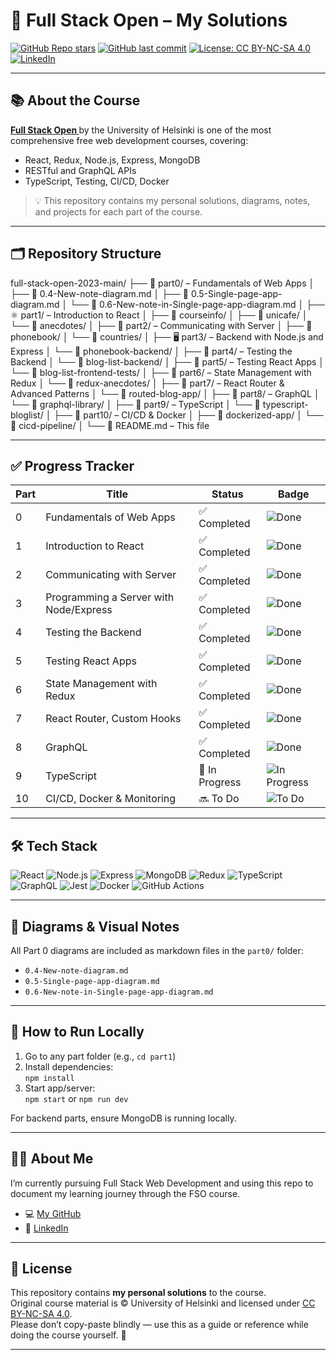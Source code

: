 # 🚀 Full Stack Open – My Solutions

[![GitHub Repo stars](https://img.shields.io/github/stars/YOUR_GITHUB_USERNAME/full-stack-open-2023-main?style=social)](https://github.com/YOUR_GITHUB_USERNAME/full-stack-open-2023-main)
[![GitHub last commit](https://img.shields.io/github/last-commit/YOUR_GITHUB_USERNAME/full-stack-open-2023-main?color=blue)](https://github.com/YOUR_GITHUB_USERNAME/full-stack-open-2023-main)
[![License: CC BY-NC-SA 4.0](https://img.shields.io/badge/License-CC%20BY--NC--SA%204.0-lightgrey.svg)](https://creativecommons.org/licenses/by-nc-sa/4.0/)
[![LinkedIn](https://img.shields.io/badge/Follow%20me-LinkedIn-blue?logo=linkedin)](https://linkedin.com/in/YOUR_LINKEDIN_USERNAME)

---

## 📚 About the Course

**[Full Stack Open ](https://fullstackopen.com/en/)** by the University of Helsinki is one of the most comprehensive free web development courses, covering:

- React, Redux, Node.js, Express, MongoDB
- RESTful and GraphQL APIs
- TypeScript, Testing, CI/CD, Docker

> 💡 This repository contains my personal solutions, diagrams, notes, and projects for each part of the course.

---

## 🗂️ Repository Structure

full-stack-open-2023-main/
├── 📘 part0/ – Fundamentals of Web Apps
│   ├── 📄 0.4-New-note-diagram.md
│   ├── 📄 0.5-Single-page-app-diagram.md
│   └── 📄 0.6-New-note-in-Single-page-app-diagram.md
│
├── ⚛️ part1/ – Introduction to React
│   ├── 📂 courseinfo/
│   ├── 📂 unicafe/
│   └── 📂 anecdotes/
│
├── 🔁 part2/ – Communicating with Server
│   ├── 📂 phonebook/
│   └── 📂 countries/
│
├── 🖥️ part3/ – Backend with Node.js and Express
│   └── 📂 phonebook-backend/
│
├── 🧪 part4/ – Testing the Backend
│   └── 📂 blog-list-backend/
│
├── 🧪 part5/ – Testing React Apps
│   └── 📂 blog-list-frontend-tests/
│
├── 🔄 part6/ – State Management with Redux
│   └── 📂 redux-anecdotes/
│
├── 🧭 part7/ – React Router & Advanced Patterns
│   └── 📂 routed-blog-app/
│
├── 🔮 part8/ – GraphQL
│   └── 📂 graphql-library/
│
├── 📘 part9/ – TypeScript
│   └── 📂 typescript-bloglist/
│
├── 🐳 part10/ – CI/CD & Docker
│   ├── 📂 dockerized-app/
│   └── 📂 cicd-pipeline/
│
└── 📄 README.md – This file



---

## ✅ Progress Tracker

| Part | Title                                     | Status             | Badge |
|------|-------------------------------------------|--------------------|--------|
| 0    | Fundamentals of Web Apps                  | ✅ Completed      | ![Done](https://img.shields.io/badge/-Done-brightgreen) |
| 1    | Introduction to React                     | ✅ Completed      | ![Done](https://img.shields.io/badge/-Done-brightgreen) |
| 2    | Communicating with Server                 | ✅ Completed      | ![Done](https://img.shields.io/badge/-Done-brightgreen) |
| 3    | Programming a Server with Node/Express    | ✅ Completed      | ![Done](https://img.shields.io/badge/-Done-brightgreen) |
| 4    | Testing the Backend                       | ✅ Completed      | ![Done](https://img.shields.io/badge/-Done-brightgreen) |
| 5    | Testing React Apps                        | ✅ Completed      | ![Done](https://img.shields.io/badge/-Done-brightgreen) |
| 6    | State Management with Redux               | ✅ Completed      | ![Done](https://img.shields.io/badge/-Done-brightgreen) |
| 7    | React Router, Custom Hooks                | ✅ Completed      | ![Done](https://img.shields.io/badge/-Done-brightgreen) |
| 8    | GraphQL                                   | ✅ Completed      | ![Done](https://img.shields.io/badge/-Done-brightgreen) |
| 9    | TypeScript                                | 🚧 In Progress    | ![In Progress](https://img.shields.io/badge/-In%20Progress-yellow) |
| 10   | CI/CD, Docker & Monitoring                | 🔜 To Do          | ![To Do](https://img.shields.io/badge/-Pending-lightgrey) |

---

## 🛠️ Tech Stack

![React](https://img.shields.io/badge/-React-61DAFB?logo=react&logoColor=white&style=flat)
![Node.js](https://img.shields.io/badge/-Node.js-339933?logo=node.js&logoColor=white&style=flat)
![Express](https://img.shields.io/badge/-Express-black?logo=express&logoColor=white&style=flat)
![MongoDB](https://img.shields.io/badge/-MongoDB-47A248?logo=mongodb&logoColor=white&style=flat)
![Redux](https://img.shields.io/badge/-Redux-764ABC?logo=redux&logoColor=white&style=flat)
![TypeScript](https://img.shields.io/badge/-TypeScript-3178C6?logo=typescript&logoColor=white&style=flat)
![GraphQL](https://img.shields.io/badge/-GraphQL-E10098?logo=graphql&logoColor=white&style=flat)
![Jest](https://img.shields.io/badge/-Jest-C21325?logo=jest&logoColor=white&style=flat)
![Docker](https://img.shields.io/badge/-Docker-2496ED?logo=docker&logoColor=white&style=flat)
![GitHub Actions](https://img.shields.io/badge/-GitHub%20Actions-2088FF?logo=githubactions&logoColor=white&style=flat)

---

## 📸 Diagrams & Visual Notes

All Part 0 diagrams are included as markdown files in the `part0/` folder:
- `0.4-New-note-diagram.md`
- `0.5-Single-page-app-diagram.md`
- `0.6-New-note-in-Single-page-app-diagram.md`

---

## 📌 How to Run Locally

1. Go to any part folder (e.g., `cd part1`)
2. Install dependencies:  
   `npm install`
3. Start app/server:  
   `npm start` or `npm run dev`

For backend parts, ensure MongoDB is running locally.

---

## 🙋‍♂️ About Me

I’m currently pursuing Full Stack Web Development and using this repo to document my learning journey through the FSO course.

- 💻 [My GitHub](https://github.com/ashwin-trial)
- 💼 [LinkedIn](https://linkedin.com/in/YOUR_LINKEDIN_USERNAME)

---

## 📜 License

This repository contains **my personal solutions** to the course.  
Original course material is © University of Helsinki and licensed under [CC BY-NC-SA 4.0](https://creativecommons.org/licenses/by-nc-sa/4.0/).  
Please don’t copy-paste blindly — use this as a guide or reference while doing the course yourself. 🙏

---


